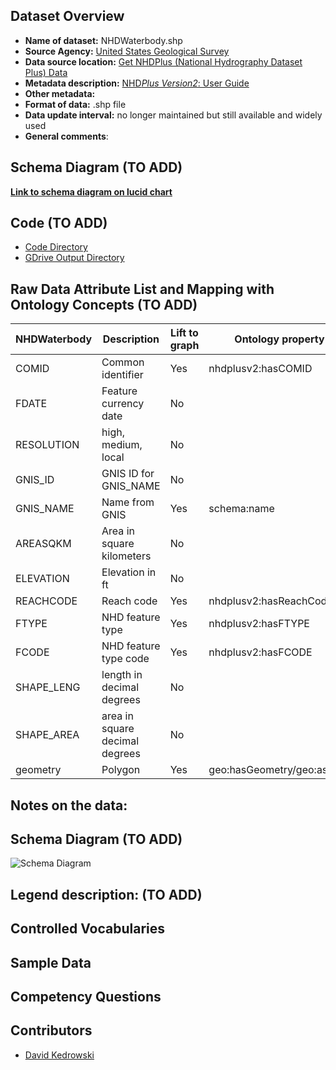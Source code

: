 ## Dataset Overview
* **Name of dataset:** NHDWaterbody.shp
* **Source Agency:** [United States Geological Survey](https://www.usgs.gov/)
* **Data source location:** [Get NHDPlus (National Hydrography Dataset Plus) Data](https://www.epa.gov/waterdata/get-nhdplus-national-hydrography-dataset-plus-data#v2datamap)
* **Metadata description:** [NHD*Plus Version2*: User Guide](https://www.epa.gov/system/files/documents/2023-04/NHDPlusV2_User_Guide.pdf)
* **Other metadata:** 
* **Format of data:** .shp file
* **Data update interval:** no longer maintained but still available and widely used
* **General comments**:

## Schema Diagram (TO ADD)
[**Link to schema diagram on lucid chart**]()

## Code (TO ADD)
* [Code Directory]()
* [GDrive Output Directory]()

## Raw Data Attribute List and Mapping with Ontology Concepts (TO ADD)
| NHDWaterbody | Description | Lift to graph | Ontology property |
| --- | --- | --- |--- |
| COMID | Common identifier | Yes | nhdplusv2:hasCOMID |
| FDATE | Feature currency date | No |  |
| RESOLUTION | high, medium, local | No |  |
| GNIS_ID | GNIS ID for GNIS_NAME | No |  |
| GNIS_NAME | Name from GNIS | Yes | schema:name |
| AREASQKM | Area in square kilometers | No |  |
| ELEVATION | Elevation in ft | No |  |
| REACHCODE | Reach code | Yes | nhdplusv2:hasReachCode |
| FTYPE | NHD feature type | Yes | nhdplusv2:hasFTYPE |
| FCODE | NHD feature type code | Yes | nhdplusv2:hasFCODE |
| SHAPE_LENG | length in decimal degrees | No |  |
| SHAPE_AREA | area in square decimal degrees | No |  |
| geometry | Polygon | Yes | geo:hasGeometry/geo:asWKT |

**Notes on the data:**
- 

## Schema Diagram (TO ADD)
![Schema Diagram]()

**Legend description:** (TO ADD)
- 

## Controlled Vocabularies 

## Sample Data

## Competency Questions 

## Contributors
* [David Kedrowski](https://github.com/dkedrowski)
